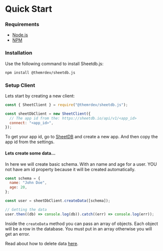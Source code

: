# Quick Start

### Requirements

- [Node.js]("https://nodejs.org")
- [NPM]("https://www.npmjs.com/")

### Installation

Use the following command to install Sheetdb.js:

```bash
npm install @themrdev/sheetdb.js
```

### Setup Client

Lets start by creating a new client:

```js
const { SheetClient } = require("@themrdev/sheetdb.js");

const sheetDbClient = new SheetClient({
  // The app id from the: https://sheetdb.io/api/v1/<app_id>
  connect: "<app_id>",
});
```

To get your app id, go to [SheetDB](https://sheetdb.io/) and create a new app. And then copy the app id from the settings.

#### Lets create some data...

In here we will create basic schema. With an name and age for a user. YOU not have am id property because it will be created automatically.

```js
const schema = {
  name: "John Doe",
  age: 20,
};

const user = sheetDbClient.createData([schema]);

// Getting the data
user.then((db) => console.log(db)).catch((err) => console.log(err));
```

Inside the `createData` method you can pass an array of objects. Each object will be a row in the database. You must put in an array otherwise you will get an error.

Read about how to delete data [here](/guide/delete.md).
